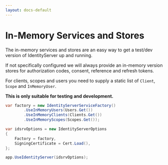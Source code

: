 ```yaml
---
layout: docs-default
---
```


# In-Memory Services and Stores

The in-memory services and stores are an easy way to get a test/dev version of IdentityServer up and running.

If not specifically configured we will always provide an in-memory version stores for authorization codes, consent, 
reference and refresh tokens.

For clients, scopes and users you need to supply a static list of `Client`, `Scope` and `InMemoryUser`.

**This is only suitable for testing and development.**

```csharp
var factory = new IdentityServerServiceFactory()
        .UseInMemoryUsers(Users.Get())
        .UseInMemoryClients(Clients.Get())
        .UseInMemoryScopes(Scopes.Get());

var idsrvOptions = new IdentityServerOptions
{
    Factory = factory,
    SigningCertificate = Cert.Load(),
};

app.UseIdentityServer(idsrvOptions);
```
